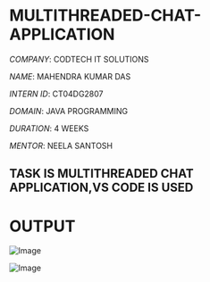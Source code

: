 # MULTITHREADED-CHAT-APPLICATION

*COMPANY*: CODTECH IT SOLUTIONS

*NAME*: MAHENDRA KUMAR DAS

*INTERN ID*: CT04DG2807

*DOMAIN*: JAVA PROGRAMMING

*DURATION*: 4 WEEKS

*MENTOR*: NEELA SANTOSH

## TASK IS MULTITHREADED CHAT APPLICATION,VS CODE IS USED

# OUTPUT

![Image](https://github.com/user-attachments/assets/5d1fadeb-c995-4fc6-8d20-6365eadc9537)

![Image](https://github.com/user-attachments/assets/9681ab80-c5af-46e0-ba81-527262ec5a2d)
